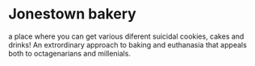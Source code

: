 # Jonestown bakery
a place where you can get various diferent suicidal cookies, cakes and drinks!
An extrordinary approach to baking and euthanasia that appeals both to octagenarians and millenials.
